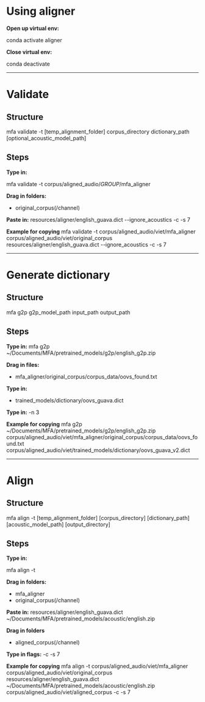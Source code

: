 # Using aligner
**Open up virtual env:**

conda activate aligner

**Close virtual env:**

conda deactivate

---

# Validate

## Structure
mfa validate -t [temp_alignment_folder] corpus_directory dictionary_path [optional_acoustic_model_path]

## Steps
**Type in:**

mfa validate -t corpus/aligned_audio/*GROUP*/mfa_aligner

**Drag in folders:**
* original_corpus(/channel)

**Paste in:**
resources/aligner/english_guava.dict --ignore_acoustics -c -s 7

**Example for copying**
mfa validate -t corpus/aligned_audio/viet/mfa_aligner corpus/aligned_audio/viet/original_corpus resources/aligner/english_guava.dict --ignore_acoustics -c -s 7

---
# Generate dictionary
## Structure
mfa g2p g2p_model_path input_path output_path

## Steps

**Type in:**
mfa g2p ~/Documents/MFA/pretrained_models/g2p/english_g2p.zip

**Drag in files:**
* mfa_aligner/original_corpus/corpus_data/oovs_found.txt

**Type in:**
* trained_models/dictionary/oovs_guava.dict

**Type in:**
-n 3

**Example for copying**
mfa g2p ~/Documents/MFA/pretrained_models/g2p/english_g2p.zip corpus/aligned_audio/viet/mfa_aligner/original_corpus/corpus_data/oovs_found.txt corpus/aligned_audio/viet/trained_models/dictionary/oovs_guava_v2.dict
___
# Align

## Structure
mfa align -t [temp_alignment_folder] [corpus_directory] [dictionary_path] [acoustic_model_path] [output_directory]

## Steps
**Type in:**

mfa align -t

**Drag in folders:**
* mfa_aligner
* original_corpus(/channel)

**Paste in:**
resources/aligner/english_guava.dict ~/Documents/MFA/pretrained_models/acoustic/english.zip

**Drag in folders**
* aligned_corpus(/channel)

**Type in flags:**
-c -s 7

**Example for copying**
mfa align -t corpus/aligned_audio/viet/mfa_aligner corpus/aligned_audio/viet/original_corpus resources/aligner/english_guava.dict ~/Documents/MFA/pretrained_models/acoustic/english.zip corpus/aligned_audio/viet/aligned_corpus -c -s 7
